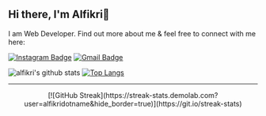 ## Hi there, I'm Alfikri👋

I am Web Developer. Find out more about me & feel free to connect with me here:

[![Instagram Badge](https://img.shields.io/badge/-alfikridotname-ff69b4?style=flat-square&logo=instagram&logoColor=white&link=https://www.instagram.com/alfikridotname/)](https://www.instagram.com/alfikridotname/)
[![Gmail Badge](https://img.shields.io/badge/-alfikri.name@gmail.com-c14438?style=flat-square&logo=Gmail&logoColor=white&link=mailto:alfikri.name@gmail.com)](mailto:alfikri.name@gmail.com)

![alfikri's github stats](https://github-readme-stats.vercel.app/api?username=alfikridotname&show_icons=true&theme=light&count_private=true)
[![Top Langs](https://github-readme-stats.vercel.app/api/top-langs/?username=alfikridotname&layout=compact&langs_count=8)](https://github.com/alfikridotname/github-readme-stats) 

---
<center>
[![GitHub Streak](https://streak-stats.demolab.com?user=alfikridotname&hide_border=true)](https://git.io/streak-stats)
</center>
